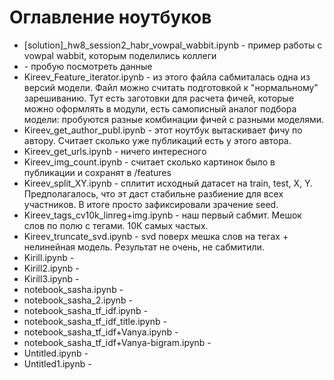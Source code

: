 # Оглавление ноутбуков

- [solution]_hw8_session2_habr_vowpal_wabbit.ipynb - пример работы с vowpal wabbit, которым поделились коллеги
- [](Kireev_Explore_Data.ipynb) - пробую посмотреть данные
- Kireev_Feature_iterator.ipynb - из этого файла сабмиталась одна из версий модели. Файл можно считать подготовкой к "нормальному" зарешиванию. Тут есть заготовки для расчета фичей, которые можно оформлять в модули, есть самописный аналог подбора модели: пробуются разные комбинации фичей с разными моделями.
- Kireev_get_author_publ.ipynb - этот ноутбук вытаскивает фичу по автору. Считает сколько уже публикаций есть у этого автора.
- Kireev_get_urls.ipynb - ничего интересного 
- Kireev_img_count.ipynb - считает сколько картинок было в публикации и сохранят в /features
- Kireev_split_XY.ipynb - сплитит исходный датасет на train, test, X, Y. Предполагалось, что эт даст стабильне разбиение для всех участников. В итоге просто зафиксировали зрачение seed.
- Kireev_tags_cv10k_linreg+img.ipynb - наш первый сабмит. Мешок слов по полю с тегами. 10К самых частых. 
- Kireev_truncate_svd.ipynb - svd поверх мешка слов на тегах + нелинейная модель. Результат не очень, не сабмитили.
- Kirill.ipynb - 
- Kirill2.ipynb - 
- Kirill3.ipynb - 
- notebook_sasha.ipynb - 
- notebook_sasha_2.ipynb - 
- notebook_sasha_tf_idf.ipynb - 
- notebook_sasha_tf_idf_title.ipynb - 
- notebook_sasha_tf_idf+Vanya.ipynb - 
- notebook_sasha_tf_idf+Vanya-bigram.ipynb - 
- Untitled.ipynb - 
- Untitled1.ipynb - 

